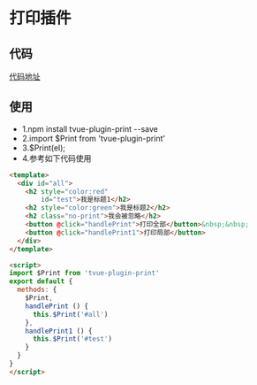# 打印插件

## 代码
[代码地址](https://gitee.com/zhaoyifannan/tvue-plugin-print)



## 使用
- 1.npm install tvue-plugin-print --save
- 2.import $Print from 'tvue-plugin-print'
- 3.$Print(el);
- 4.参考如下代码使用


<Print></Print>
```html
<template>
  <div id="all">
    <h2 style="color:red"
        id="test">我是标题1</h2>
    <h2 style="color:green">我是标题2</h2>
    <h2 class="no-print">我会被忽略</h2>
    <button @click="handlePrint">打印全部</button>&nbsp;&nbsp;
    <button @click="handlePrint1">打印局部</button>
  </div>
</template>

<script>
import $Print from 'tvue-plugin-print'
export default {
  methods: {
    $Print,
    handlePrint () {
      this.$Print('#all')
    },
    handlePrint1 () {
      this.$Print('#test')
    }
  }
}
</script>
```
